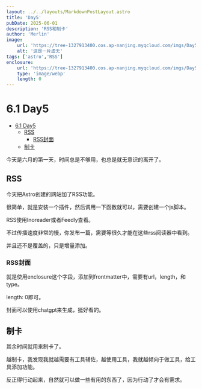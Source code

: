 ```yaml
---
layout: ../../layouts/MarkdownPostLayout.astro
title: 'Day5'
pubDate: 2025-06-01
description: 'RSS和制卡'
author: 'Merlin'
image:
    url: 'https://tree-1327913400.cos.ap-nanjing.myqcloud.com/imgs/Day5.webp'
    alt: '这是一片虚无'
tags: ['astro','RSS']
enclosure: 
    url: 'https://tree-1327913400.cos.ap-nanjing.myqcloud.com/imgs/Day5.webp'
    type: 'image/webp'
    length: 0
---
```


# 6.1 Day5

<!-- vim-markdown-toc GFM -->

- [6.1 Day5](#61-day5)
  - [RSS](#rss)
    - [RSS封面](#rss封面)
  - [制卡](#制卡)

<!-- vim-markdown-toc -->

今天是六月的第一天，时间总是不够用，也总是就无意识的离开了。

## RSS

今天把Astro创建的网站加了RSS功能。

很简单，就是安装一个插件，然后调用一下函数就可以，需要创建一个js脚本。

RSS使用Inoreader或者Feedly查看。

不过传播速度非常的慢，你发布一篇，需要等很久才能在这些rss阅读器中看到。

并且还不是覆盖的，只是增量添加。

### RSS封面

就是使用enclosure这个字段，添加到frontmatter中，需要有url，length，和type。

length: 0即可。

封面可以使用chatgpt来生成，挺好看的。

## 制卡

其余时间就用来制卡了。

越制卡，我发现我就越需要有工具辅佐，越使用工具，我就越倾向于做工具，给工具添加功能。

反正得行动起来，自然就可以做一些有用的东西了，因为行动了才会有需求。
